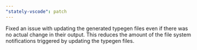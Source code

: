 ```yaml
---
"stately-vscode": patch
---
```


Fixed an issue with updating the generated typegen files even if there was no actual change in their output. This reduces the amount of the file system notifications triggered by updating the typegen files.
